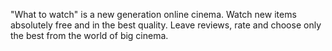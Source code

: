 "What to watch" is a new generation online cinema. Watch new items absolutely free and in the best quality. Leave reviews, rate and choose only the best from the world of big cinema.
